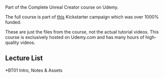 Part of the Complete Unreal Creator course on Udemy.

The full course is part of [this](https://www.kickstarter.com/projects/bentristem/learn-to-make-video-games-unreal-developer-course) Kickstarter campaign which was over 1000% funded.

These are just the files from the course, not the actual tutorial videos.  This course is exclusively hosted on Udemy.com and has many hours of high-quality videos.

## Lecture List
*BT01 Intro, Notes & Assets
